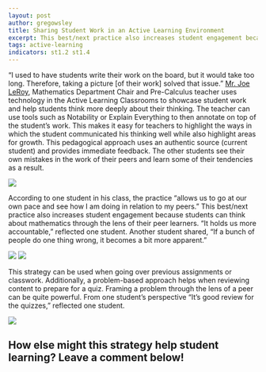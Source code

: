 ```yaml
---
layout: post
author: gregowsley
title: Sharing Student Work in an Active Learning Environment
excerpt: This best/next practice also increases student engagement because students can think about mathematics through the lens of their peer learners.
tags: active-learning
indicators: st1.2 st1.4
---
```


“I used to have students write their work on the board, but it would take too long. Therefore, taking a picture [of their work] solved that issue.” [Mr. Joe LeRoy](https://www.rockhursths.edu/curriculum-detail?fromId=275451&LevelNum=1736&DepartmentId=30055), Mathematics Department Chair and Pre-Calculus teacher uses technology in the Active Learning Classrooms to showcase student work and help students think more deeply about their thinking. The teacher can use tools such as Notability or Explain Everything to then annotate on top of the student’s work. This makes it easy for teachers to highlight the ways in which the student communicated his thinking well while also highlight areas for growth. This pedagogical approach uses an authentic source (current student) and provides immediate feedback. The other students see their own mistakes in the work of their peers and learn some of their tendencies as a result. 

<div class="flex-wrapper">
    <img src="{{ site.baseurl }}/img/SharingStudentWorkDisplay1.JPG">
</div>


According to one student in his class, the practice “allows us to go at our own pace and see how I am doing in relation to my peers.” This best/next practice also increases student engagement because students can think about mathematics through the lens of their peer learners. “It holds us more accountable,” reflected one student. Another student shared, “If a bunch of people do one thing wrong, it becomes a bit more apparent.” 

<div class="flex-wrapper">
    <img src="{{ site.baseurl }}/img/SharingStudentWorkStudents1.jpg">
    <img src="{{ site.baseurl }}/img/SharingStudentWorkStudents2.jpg">
</div>


This strategy can be used when going over previous assignments or classwork. Additionally, a problem-based approach helps when reviewing content to prepare for a quiz. 
Framing a problem through the lens of a peer can be quite powerful. From one student’s perspective “It’s good review for the quizzes,” reflected one student.

<div class="flex-wrapper">
    <img src="{{ site.baseurl }}/img/SharingStudentWorkDisplay3.JPG">
</div>

## How else might this strategy help student learning? Leave a comment below!



